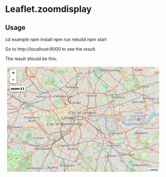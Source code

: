 Leaflet.zoomdisplay
===================


## Usage

  cd example
  npm install
  npm run rebuild
  npm start
  
Go to http://localhost:9000 to see the result.

The result should be this:
<p align="center">
  <img src="result.png"/>
</p>
